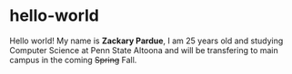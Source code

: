 # hello-world
Hello world! My name is **Zackary Pardue**, I am 25 years old and studying Computer Science at Penn State Altoona and will be transfering to main campus in the coming <s>Spring</s> Fall.
